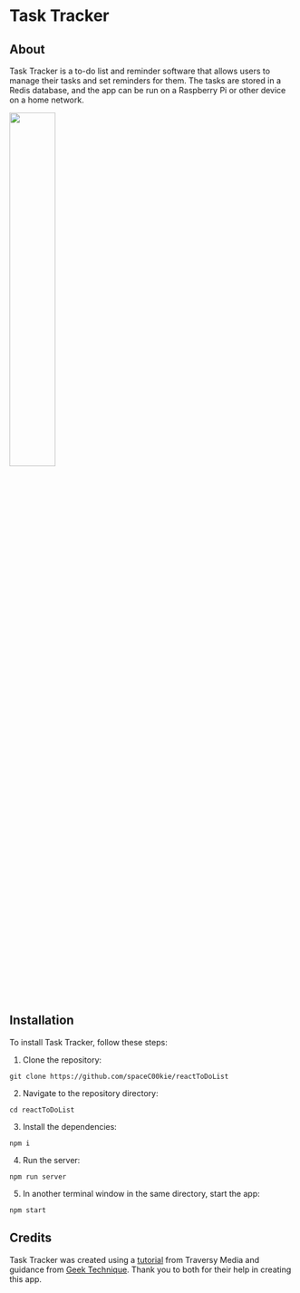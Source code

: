 # Task Tracker

## About

Task Tracker is a to-do list and reminder software that allows users to manage their tasks and set reminders for them. The tasks are stored in a Redis database, and the app can be run on a Raspberry Pi or other device on a home network.

<img src="readme-assets/EarlyMeetingsForever.gif" width="40%">

## Installation

To install Task Tracker, follow these steps:

1. Clone the repository:

 ```
 git clone https://github.com/spaceC00kie/reactToDoList
 ```

2. Navigate to the repository directory:

 ```
 cd reactToDoList
 ```
 
 3. Install the dependencies:

 ```
 npm i
 ```
 
 4. Run the server:

 ```
 npm run server
 ```
  
5. In another terminal window in the same directory, start the app:

 ```
 npm start
 ```

## Credits

Task Tracker was created using a [tutorial](https://youtu.be/w7ejDZ8SWv8) from Traversy Media and guidance from [Geek Technique](https://github.com/geektechniquestudios). Thank you to both for their help in creating this app.

